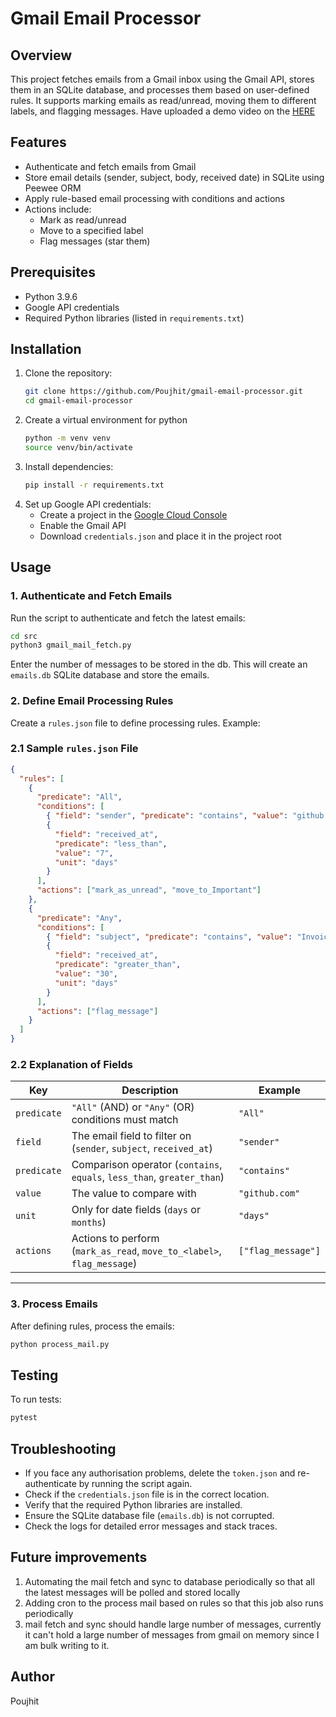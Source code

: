 # Gmail Email Processor

## Overview

This project fetches emails from a Gmail inbox using the Gmail API, stores them in an SQLite database, and processes them based on user-defined rules. It supports marking emails as read/unread, moving them to different labels, and flagging messages.
Have uploaded a demo video on the [HERE]()

## Features

- Authenticate and fetch emails from Gmail
- Store email details (sender, subject, body, received date) in SQLite using Peewee ORM
- Apply rule-based email processing with conditions and actions
- Actions include:
  - Mark as read/unread
  - Move to a specified label
  - Flag messages (star them)

## Prerequisites

- Python 3.9.6
- Google API credentials
- Required Python libraries (listed in `requirements.txt`)

## Installation

1. Clone the repository:
   ```bash
   git clone https://github.com/Poujhit/gmail-email-processor.git
   cd gmail-email-processor
   ```
2. Create a virtual environment for python
   ```bash
   python -m venv venv
   source venv/bin/activate
   ```
3. Install dependencies:
   ```bash
   pip install -r requirements.txt
   ```
4. Set up Google API credentials:
   - Create a project in the [Google Cloud Console](https://console.cloud.google.com/)
   - Enable the Gmail API
   - Download `credentials.json` and place it in the project root

## Usage

### 1. Authenticate and Fetch Emails

Run the script to authenticate and fetch the latest emails:

```bash
cd src
python3 gmail_mail_fetch.py
```

Enter the number of messages to be stored in the db.
This will create an `emails.db` SQLite database and store the emails.

### 2. Define Email Processing Rules

Create a `rules.json` file to define processing rules. Example:

### **2.1 Sample `rules.json` File**

```json
{
  "rules": [
    {
      "predicate": "All",
      "conditions": [
        { "field": "sender", "predicate": "contains", "value": "github.com" },
        {
          "field": "received_at",
          "predicate": "less_than",
          "value": "7",
          "unit": "days"
        }
      ],
      "actions": ["mark_as_unread", "move_to_Important"]
    },
    {
      "predicate": "Any",
      "conditions": [
        { "field": "subject", "predicate": "contains", "value": "Invoice" },
        {
          "field": "received_at",
          "predicate": "greater_than",
          "value": "30",
          "unit": "days"
        }
      ],
      "actions": ["flag_message"]
    }
  ]
}
```

### **2.2 Explanation of Fields**

| Key         | Description                                                             | Example            |
| ----------- | ----------------------------------------------------------------------- | ------------------ |
| `predicate` | `"All"` (AND) or `"Any"` (OR) conditions must match                     | `"All"`            |
| `field`     | The email field to filter on (`sender`, `subject`, `received_at`)       | `"sender"`         |
| `predicate` | Comparison operator (`contains`, `equals`, `less_than`, `greater_than`) | `"contains"`       |
| `value`     | The value to compare with                                               | `"github.com"`     |
| `unit`      | Only for date fields (`days` or `months`)                               | `"days"`           |
| `actions`   | Actions to perform (`mark_as_read`, `move_to_<label>`, `flag_message`)  | `["flag_message"]` |

---

### 3. Process Emails

After defining rules, process the emails:

```bash
python process_mail.py
```

## Testing

To run tests:

```bash
pytest
```

## Troubleshooting

- If you face any authorisation problems, delete the `token.json` and re-authenticate by running the script again.
- Check if the `credentials.json` file is in the correct location.
- Verify that the required Python libraries are installed.
- Ensure the SQLite database file (`emails.db`) is not corrupted.
- Check the logs for detailed error messages and stack traces.

## Future improvements

1. Automating the mail fetch and sync to database periodically so that all the latest messages will be polled and stored locally
2. Adding cron to the process mail based on rules so that this job also runs periodically
3. mail fetch and sync should handle large number of messages, currently it can't hold a large number of messages from gmail on memory since I am bulk writing to it.

## Author

Poujhit
